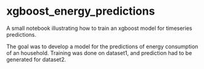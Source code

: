 # xgboost_energy_predictions
A small notebook illustrating how to train an xgboost model for timeseries predictions.

The goal was to develop a model for the predictions of energy consumption of an household. Training was done on dataset1, and prediction had to be generated for dataset2. 
